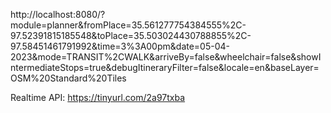 http://localhost:8080/?module=planner&fromPlace=35.561277754384555%2C-97.52391815185548&toPlace=35.503024430788855%2C-97.58451461791992&time=3%3A00pm&date=05-04-2023&mode=TRANSIT%2CWALK&arriveBy=false&wheelchair=false&showIntermediateStops=true&debugItineraryFilter=false&locale=en&baseLayer=OSM%20Standard%20Tiles

Realtime API: https://tinyurl.com/2a97txba
